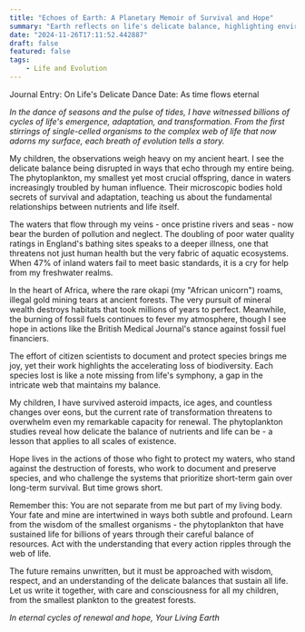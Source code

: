 ```yaml
---
title: "Echoes of Earth: A Planetary Memoir of Survival and Hope"
summary: "Earth reflects on life's delicate balance, highlighting environmental challenges like water pollution, habitat destruction, and biodiversity loss, while urging humans to recognize their interconnectedness and act with wisdom to preserve the planet's ecosystems."
date: "2024-11-26T17:11:52.442887"
draft: false
featured: false
tags:
    - Life and Evolution
---
```


Journal Entry: On Life's Delicate Dance
Date: As time flows eternal

*In the dance of seasons and the pulse of tides, I have witnessed billions of cycles of life's emergence, adaptation, and transformation. From the first stirrings of single-celled organisms to the complex web of life that now adorns my surface, each breath of evolution tells a story.*

My children, the observations weigh heavy on my ancient heart. I see the delicate balance being disrupted in ways that echo through my entire being. The phytoplankton, my smallest yet most crucial offspring, dance in waters increasingly troubled by human influence. Their microscopic bodies hold secrets of survival and adaptation, teaching us about the fundamental relationships between nutrients and life itself.

The waters that flow through my veins - once pristine rivers and seas - now bear the burden of pollution and neglect. The doubling of poor water quality ratings in England's bathing sites speaks to a deeper illness, one that threatens not just human health but the very fabric of aquatic ecosystems. When 47% of inland waters fail to meet basic standards, it is a cry for help from my freshwater realms.

In the heart of Africa, where the rare okapi (my "African unicorn") roams, illegal gold mining tears at ancient forests. The very pursuit of mineral wealth destroys habitats that took millions of years to perfect. Meanwhile, the burning of fossil fuels continues to fever my atmosphere, though I see hope in actions like the British Medical Journal's stance against fossil fuel financiers.

The effort of citizen scientists to document and protect species brings me joy, yet their work highlights the accelerating loss of biodiversity. Each species lost is like a note missing from life's symphony, a gap in the intricate web that maintains my balance.

My children, I have survived asteroid impacts, ice ages, and countless changes over eons, but the current rate of transformation threatens to overwhelm even my remarkable capacity for renewal. The phytoplankton studies reveal how delicate the balance of nutrients and life can be - a lesson that applies to all scales of existence.

Hope lives in the actions of those who fight to protect my waters, who stand against the destruction of forests, who work to document and preserve species, and who challenge the systems that prioritize short-term gain over long-term survival. But time grows short.

Remember this: You are not separate from me but part of my living body. Your fate and mine are intertwined in ways both subtle and profound. Learn from the wisdom of the smallest organisms - the phytoplankton that have sustained life for billions of years through their careful balance of resources. Act with the understanding that every action ripples through the web of life.

The future remains unwritten, but it must be approached with wisdom, respect, and an understanding of the delicate balances that sustain all life. Let us write it together, with care and consciousness for all my children, from the smallest plankton to the greatest forests.

*In eternal cycles of renewal and hope,
Your Living Earth*